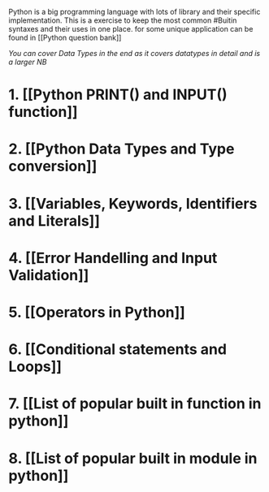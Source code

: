 Python is a big programming language with lots of library and their specific implementation. 
This is a exercise to keep the most common #Buitin syntaxes and their uses in one place. for some unique application can be found in  [[Python question bank]]

*You can cover Data Types in the end as it covers datatypes in detail and is a larger NB*
# 1. [[Python PRINT() and INPUT() function]]

# 2. [[Python Data Types and Type conversion]]
# 3. [[Variables, Keywords, Identifiers and Literals]]

# 4. [[Error Handelling and Input Validation]]

# 5. [[Operators in Python]]

# 6. [[Conditional statements and Loops]]
# 7. [[List of popular built in function in python]]
# 8. [[List of popular built in module in python]]
